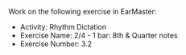 Work on the following exercise in EarMaster:
- Activity: Rhythm Dictation
- Exercise Name: 2/4 - 1 bar: 8th & Quarter notes
- Exercise Number: 3.2
